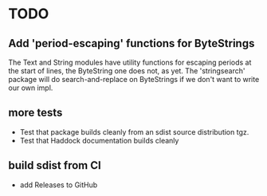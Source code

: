 
# TODO

## Add 'period-escaping' functions for ByteStrings

The Text and String modules have utility functions for
escaping periods at the start of lines, the
ByteString one does not, as yet.
The 'stringsearch' package will do search-and-replace on
ByteStrings if we don't want to write our own impl.

## more tests

-   Test that package builds cleanly from an sdist
    source distribution tgz.
-   Test that Haddock documentation builds cleanly

## build sdist from CI

-  add Releases to GitHub

